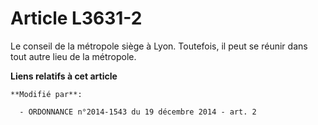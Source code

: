 # Article L3631-2

Le conseil de la métropole siège à Lyon. Toutefois, il peut se réunir dans tout autre lieu de la métropole.

**Liens relatifs à cet article**

	**Modifié par**:

	  - ORDONNANCE n°2014-1543 du 19 décembre 2014 - art. 2
